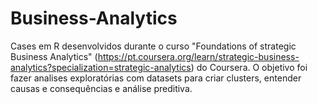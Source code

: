 # Business-Analytics
Cases em R desenvolvidos durante o curso "Foundations of strategic Business Analytics" (https://pt.coursera.org/learn/strategic-business-analytics?specialization=strategic-analytics) do Coursera.
O objetivo foi fazer analises exploratórias com datasets para criar clusters, entender causas e consequências e análise preditiva.
